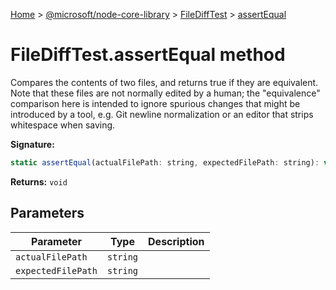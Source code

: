 [Home](./index) &gt; [@microsoft/node-core-library](./node-core-library.md) &gt; [FileDiffTest](./node-core-library.filedifftest.md) &gt; [assertEqual](./node-core-library.filedifftest.assertequal.md)

# FileDiffTest.assertEqual method

Compares the contents of two files, and returns true if they are equivalent. Note that these files are not normally edited by a human; the "equivalence" comparison here is intended to ignore spurious changes that might be introduced by a tool, e.g. Git newline normalization or an editor that strips whitespace when saving.

**Signature:**
```javascript
static assertEqual(actualFilePath: string, expectedFilePath: string): void;
```
**Returns:** `void`

## Parameters

|  Parameter | Type | Description |
|  --- | --- | --- |
|  `actualFilePath` | `string` |  |
|  `expectedFilePath` | `string` |  |

